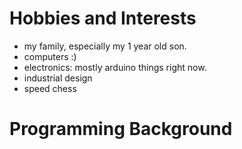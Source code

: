 # Hobbies and Interests
 - my family, especially my 1 year old son.
 - computers :)
 - electronics: mostly arduino things right now.
 - industrial design
 - speed chess

# Programming Background 